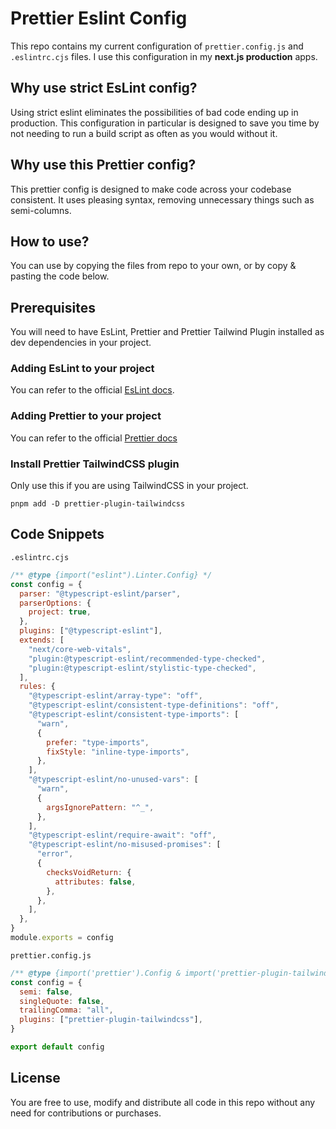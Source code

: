 # Prettier Eslint Config

This repo contains my current configuration of `prettier.config.js` and `.eslintrc.cjs` files.
I use this configuration in my **next.js production** apps.

## Why use strict EsLint config?

Using strict eslint eliminates the possibilities of bad code ending up in production.
This configuration in particular is designed to save you time by not needing to run a build script as often as you would without it.

## Why use this Prettier config?

This prettier config is designed to make code across your codebase consistent.
It uses pleasing syntax, removing unnecessary things such as semi-columns.

## How to use?

You can use by copying the files from repo to your own, or by copy & pasting the code below.

## Prerequisites

You will need to have EsLint, Prettier and Prettier Tailwind Plugin installed as dev dependencies in your project.

### Adding EsLint to your project

You can refer to the official [EsLint docs](https://eslint.org/docs/latest/use/getting-started).

### Adding Prettier to your project

You can refer to the official [Prettier docs](https://prettier.io/docs/en/install.html)

### Install Prettier TailwindCSS plugin

Only use this if you are using TailwindCSS in your project.

```shell
pnpm add -D prettier-plugin-tailwindcss
```

## Code Snippets

`.eslintrc.cjs`

```cjs
/** @type {import("eslint").Linter.Config} */
const config = {
  parser: "@typescript-eslint/parser",
  parserOptions: {
    project: true,
  },
  plugins: ["@typescript-eslint"],
  extends: [
    "next/core-web-vitals",
    "plugin:@typescript-eslint/recommended-type-checked",
    "plugin:@typescript-eslint/stylistic-type-checked",
  ],
  rules: {
    "@typescript-eslint/array-type": "off",
    "@typescript-eslint/consistent-type-definitions": "off",
    "@typescript-eslint/consistent-type-imports": [
      "warn",
      {
        prefer: "type-imports",
        fixStyle: "inline-type-imports",
      },
    ],
    "@typescript-eslint/no-unused-vars": [
      "warn",
      {
        argsIgnorePattern: "^_",
      },
    ],
    "@typescript-eslint/require-await": "off",
    "@typescript-eslint/no-misused-promises": [
      "error",
      {
        checksVoidReturn: {
          attributes: false,
        },
      },
    ],
  },
}
module.exports = config
```

`prettier.config.js`

```js
/** @type {import('prettier').Config & import('prettier-plugin-tailwindcss').PluginOptions} */
const config = {
  semi: false,
  singleQuote: false,
  trailingComma: "all",
  plugins: ["prettier-plugin-tailwindcss"],
}

export default config
```

## License

You are free to use, modify and distribute all code in this repo without any need for contributions or purchases.
